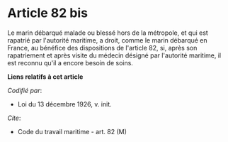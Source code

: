 # Article 82 bis

Le marin débarqué malade ou blessé hors de la métropole, et qui est rapatrié par l'autorité maritime, a droit, comme le marin
débarqué en France, au bénéfice des dispositions de l'article 82, si, après son rapatriement et après visite du médecin
désigné par l'autorité maritime, il est reconnu qu'il a encore besoin de soins.

**Liens relatifs à cet article**

_Codifié par_:

  - Loi du 13 décembre 1926, v. init.

_Cite_:

  - Code du travail maritime - art. 82 (M)
